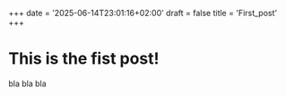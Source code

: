 +++
date = '2025-06-14T23:01:16+02:00'
draft = false
title = 'First_post'
+++

# This is the fist post!

bla bla bla
